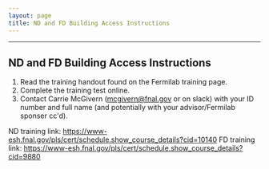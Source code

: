 ```yaml
---
layout: page
title: ND and FD Building Access Instructions
---
```


------------------------------
ND and FD Building Access Instructions
-----------------------------

1. Read the training handout found on the Fermilab training page.
2. Complete the training test online.
3. Contact Carrie McGivern (mcgivern@fnal.gov or on slack) with your ID number and full name (and potentially with your advisor/Fermilab sponser cc'd).

ND training link: https://www-esh.fnal.gov/pls/cert/schedule.show_course_details?cid=10140
FD training link: https://www-esh.fnal.gov/pls/cert/schedule.show_course_details?cid=9880

